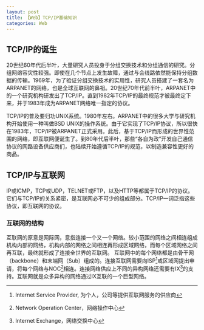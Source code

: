 ```yaml
---
layout: post
title: 【Web】TCP/IP基础知识
categories: Web
---
```

## TCP/IP的诞生
20世纪60年代后半叶，大量研究人员投身于分组交换技术和分组通信的研究。分组网络容灾性较强。即使在几个节点上发生故障，通过与会线路依然能保持分组数据的传输。1969年，为了验证分组交换技术的实用性，研究人员搭建了一套名为ARPANET的网络，也是全球互联网的鼻祖。20世纪70年代前半叶，ARPANET中的一个研究机构研发出了TCP/IP。直到1982年TCP/IP的最终规范才被最终定下来，并于1983年成为ARPANET网络唯一指定的协议。

TCP/IP的普及要归功UNIX系统。1980年左右。ARPANET中的很多大学与研究机构开始使用一种叫做BSD UNIX的操作系统。由于它实现了TCP/IP协议，所以很快在1983年，TCP/IP被ARPANET正式采用。此后，基于TCP/IP而形成的世界性范围的网络，即互联网便诞生了。到80年代后半叶，那些“各自为政”开发自己通信协议的网路设备供应商们，也陆续开始遵循TCP/IP的规范，以制造兼容性更好的商品。

## TCP/IP与互联网
IP或ICMP，TCP或UDP，TELNET或FTP，以及HTTP等都属于TCP/IP的协议。它们与TCP/IP的关系紧密，是互联网必不可少的组成部分。TCP/IP一词泛指这些协议，即互联网的协议。
### 互联网的结构
互联网的原意是网际网，意指连接一个又一个网络。较小范围的网络之间相连组成机构内部的网络，机构内部的网络之间相连再形成区域网络，而每个区域网络之间再互联，最终就形成了连接全世界的互联网。
互联网中的每个网络都是由骨干网（backbone）和末端网（Sub）组成的。连接互联网需要向ISP[^1]或区域网提出申请，将每个网络与NOC[^2]相连。连接网络供应上不同的异构网络还需要有IX[^3]的支持。互联网就是众多异构的网络通过IX互联的一个巨型网络。



[^1]: Internet Service Provider, 为个人，公司等提供互联网服务的供应商
[^2]: Network Operation Center，网络操作中心
[^3]: Internet Exchange，网络交换中心
